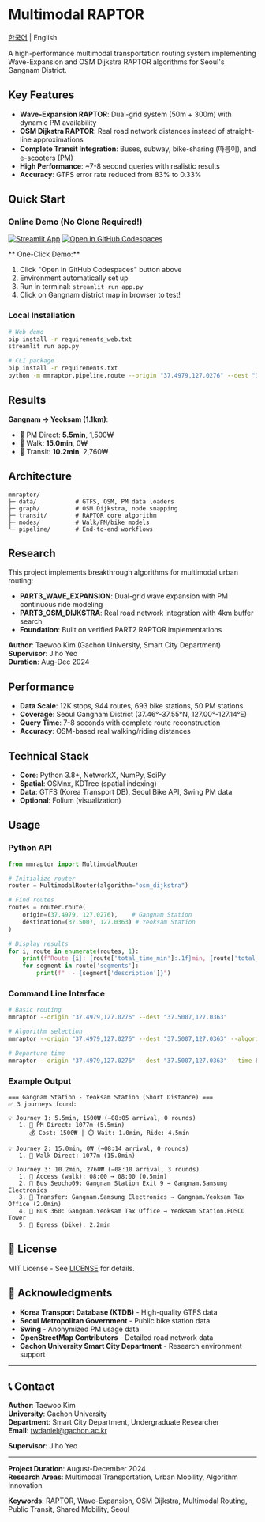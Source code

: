 # Multimodal RAPTOR

[한국어](README.md) | English

A high-performance multimodal transportation routing system implementing Wave-Expansion and OSM Dijkstra RAPTOR algorithms for Seoul's Gangnam District.

##  Key Features

-  **Wave-Expansion RAPTOR**: Dual-grid system (50m + 300m) with dynamic PM availability
-  **OSM Dijkstra RAPTOR**: Real road network distances instead of straight-line approximations
-  **Complete Transit Integration**: Buses, subway, bike-sharing (따릉이), and e-scooters (PM)
-  **High Performance**: ~7-8 second queries with realistic results
-  **Accuracy**: GTFS error rate reduced from 83% to 0.33%

##  Quick Start

###  Online Demo (No Clone Required!)

[![Streamlit App](https://static.streamlit.io/badges/streamlit_badge_black_white.svg)](https://share.streamlit.io/username/multimodal-raptor/main/app.py)
[![Open in GitHub Codespaces](https://github.com/codespaces/badge.svg)](https://codespaces.new/username/multimodal-raptor?quickstart=1)

** One-Click Demo:**
1. Click "Open in GitHub Codespaces" button above
2. Environment automatically set up
3. Run in terminal: `streamlit run app.py`
4. Click on Gangnam district map in browser to test!

###  Local Installation
```bash
# Web demo
pip install -r requirements_web.txt
streamlit run app.py

# CLI package
pip install -r requirements.txt
python -m mmraptor.pipeline.route --origin "37.4979,127.0276" --dest "37.5007,127.0363"
```

##  Results

**Gangnam → Yeoksam (1.1km)**:
- 🛴 PM Direct: **5.5min**, 1,500₩
- 🚶 Walk: **15.0min**, 0₩  
- 🚌 Transit: **10.2min**, 2,760₩

##  Architecture

```
mmraptor/
├─ data/           # GTFS, OSM, PM data loaders
├─ graph/          # OSM Dijkstra, node snapping
├─ transit/        # RAPTOR core algorithm
├─ modes/          # Walk/PM/bike models
└─ pipeline/       # End-to-end workflows
```

##  Research

This project implements breakthrough algorithms for multimodal urban routing:

- **PART3_WAVE_EXPANSION**: Dual-grid wave expansion with PM continuous ride modeling
- **PART3_OSM_DIJKSTRA**: Real road network integration with 4km buffer search
- **Foundation**: Built on verified PART2 RAPTOR implementations

**Author**: Taewoo Kim (Gachon University, Smart City Department)  
**Supervisor**: Jiho Yeo  
**Duration**: Aug-Dec 2024

##  Performance

- **Data Scale**: 12K stops, 944 routes, 693 bike stations, 50 PM stations
- **Coverage**: Seoul Gangnam District (37.46°-37.55°N, 127.00°-127.14°E)
- **Query Time**: 7-8 seconds with complete route reconstruction
- **Accuracy**: OSM-based real walking/riding distances

##  Technical Stack

- **Core**: Python 3.8+, NetworkX, NumPy, SciPy
- **Spatial**: OSMnx, KDTree (spatial indexing)
- **Data**: GTFS (Korea Transport DB), Seoul Bike API, Swing PM data
- **Optional**: Folium (visualization)

##  Usage

### Python API
```python
from mmraptor import MultimodalRouter

# Initialize router
router = MultimodalRouter(algorithm="osm_dijkstra")

# Find routes
routes = router.route(
    origin=(37.4979, 127.0276),    # Gangnam Station
    destination=(37.5007, 127.0363) # Yeoksam Station
)

# Display results
for i, route in enumerate(routes, 1):
    print(f"Route {i}: {route['total_time_min']:.1f}min, {route['total_cost_won']:,}₩")
    for segment in route['segments']:
        print(f"  - {segment['description']}")
```

### Command Line Interface
```bash
# Basic routing
mmraptor --origin "37.4979,127.0276" --dest "37.5007,127.0363"

# Algorithm selection
mmraptor --origin "37.4979,127.0276" --dest "37.5007,127.0363" --algorithm wave_expansion

# Departure time
mmraptor --origin "37.4979,127.0276" --dest "37.5007,127.0363" --time 8.5
```

### Example Output
```
=== Gangnam Station - Yeoksam Station (Short Distance) ===
✅ 3 journeys found:

💡 Journey 1: 5.5min, 1500₩ (→08:05 arrival, 0 rounds)
   1. 🛴 PM Direct: 1077m (5.5min)
      💰 Cost: 1500₩ | ⏱️ Wait: 1.0min, Ride: 4.5min

💡 Journey 2: 15.0min, 0₩ (→08:14 arrival, 0 rounds)
   1. 🚶 Walk Direct: 1077m (15.0min)

💡 Journey 3: 10.2min, 2760₩ (→08:10 arrival, 3 rounds)
   1. 🚶 Access (walk): 08:00 → 08:00 (0.5min)
   2. 🚌 Bus Seocho09: Gangnam Station Exit 9 → Gangnam.Samsung Electronics
   3. 🚶 Transfer: Gangnam.Samsung Electronics → Gangnam.Yeoksam Tax Office (2.0min)
   4. 🚌 Bus 360: Gangnam.Yeoksam Tax Office → Yeoksam Station.POSCO Tower
   5. 🚶 Egress (bike): 2.2min
```

## 📄 License

MIT License - See [LICENSE](LICENSE) for details.

## 🙏 Acknowledgments

- **Korea Transport Database (KTDB)** - High-quality GTFS data
- **Seoul Metropolitan Government** - Public bike station data  
- **Swing** - Anonymized PM usage data
- **OpenStreetMap Contributors** - Detailed road network data
- **Gachon University Smart City Department** - Research environment support

---

## 📞 Contact

**Author**: Taewoo Kim  
**University**: Gachon University  
**Department**: Smart City Department, Undergraduate Researcher  
**Email**: twdaniel@gachon.ac.kr  

**Supervisor**: Jiho Yeo

---

**Project Duration**: August-December 2024  
**Research Areas**: Multimodal Transportation, Urban Mobility, Algorithm Innovation  

**Keywords**: RAPTOR, Wave-Expansion, OSM Dijkstra, Multimodal Routing, Public Transit, Shared Mobility, Seoul